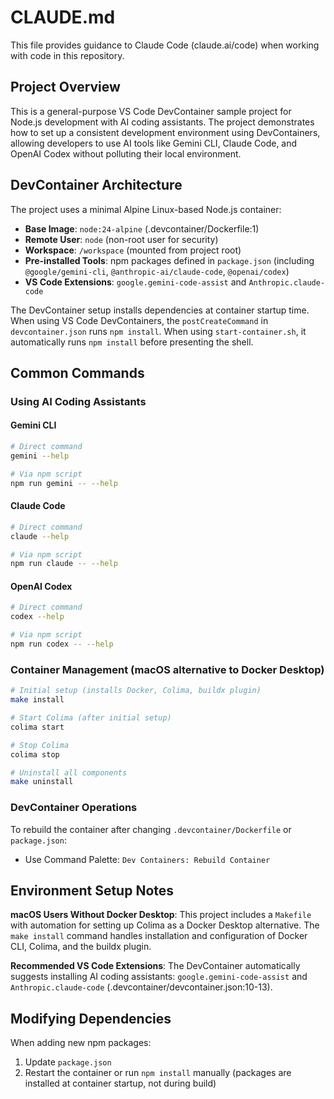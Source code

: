 # CLAUDE.md

This file provides guidance to Claude Code (claude.ai/code) when working with code in this repository.

## Project Overview

This is a general-purpose VS Code DevContainer sample project for Node.js development with AI coding assistants. The project demonstrates how to set up a consistent development environment using DevContainers, allowing developers to use AI tools like Gemini CLI, Claude Code, and OpenAI Codex without polluting their local environment.

## DevContainer Architecture

The project uses a minimal Alpine Linux-based Node.js container:

- **Base Image**: `node:24-alpine` (.devcontainer/Dockerfile:1)
- **Remote User**: `node` (non-root user for security)
- **Workspace**: `/workspace` (mounted from project root)
- **Pre-installed Tools**: npm packages defined in `package.json` (including `@google/gemini-cli`, `@anthropic-ai/claude-code`, `@openai/codex`)
- **VS Code Extensions**: `google.gemini-code-assist` and `Anthropic.claude-code`

The DevContainer setup installs dependencies at container startup time. When using VS Code DevContainers, the `postCreateCommand` in `devcontainer.json` runs `npm install`. When using `start-container.sh`, it automatically runs `npm install` before presenting the shell.

## Common Commands

### Using AI Coding Assistants

#### Gemini CLI

```bash
# Direct command
gemini --help

# Via npm script
npm run gemini -- --help
```

#### Claude Code

```bash
# Direct command
claude --help

# Via npm script
npm run claude -- --help
```

#### OpenAI Codex

```bash
# Direct command
codex --help

# Via npm script
npm run codex -- --help
```

### Container Management (macOS alternative to Docker Desktop)

```bash
# Initial setup (installs Docker, Colima, buildx plugin)
make install

# Start Colima (after initial setup)
colima start

# Stop Colima
colima stop

# Uninstall all components
make uninstall
```

### DevContainer Operations

To rebuild the container after changing `.devcontainer/Dockerfile` or `package.json`:
- Use Command Palette: `Dev Containers: Rebuild Container`

## Environment Setup Notes

**macOS Users Without Docker Desktop**: This project includes a `Makefile` with automation for setting up Colima as a Docker Desktop alternative. The `make install` command handles installation and configuration of Docker CLI, Colima, and the buildx plugin.

**Recommended VS Code Extensions**: The DevContainer automatically suggests installing AI coding assistants: `google.gemini-code-assist` and `Anthropic.claude-code` (.devcontainer/devcontainer.json:10-13).

## Modifying Dependencies

When adding new npm packages:
1. Update `package.json`
2. Restart the container or run `npm install` manually (packages are installed at container startup, not during build)
